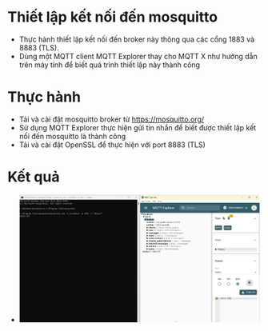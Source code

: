 # Thiết lập kết nối đến mosquitto 

- Thực hành thiết lập kết nối đến broker này thông qua các cổng 1883 và 8883 (TLS). 
- Dùng một MQTT client MQTT Explorer thay cho MQTT X như hướng dẫn trên máy tính để biết quá trình thiết lập này thành công

# Thực hành

- Tải và cài đặt mosquitto broker từ  https://mosquitto.org/
- Sử dụng MQTT Explorer thực hiện gửi tin nhắn để biết được thiết lập kết nối đến mosquitto là thành công
- Tải và cài đặt OpenSSL để thực hiện với port 8883 (TLS)

# Kết quả
- ![Mosquitto_MQTTExplorer](./image/Mosquitto_MQTTExplorer.png "Mosquitto_MQTTExplore")


